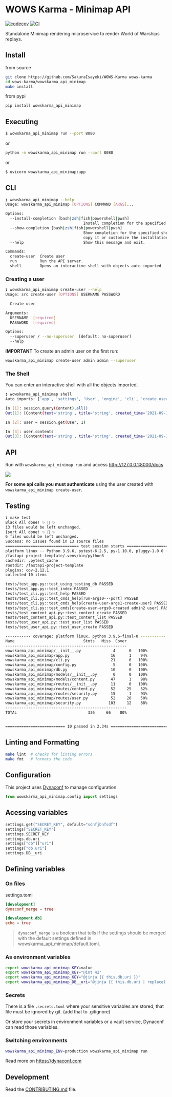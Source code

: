 # WOWS Karma - Minimap API

[![codecov](https://codecov.io/gh/SakuraIsayeki/wowskarma_api_minimap/branch/main/graph/badge.svg?token=wowskarma_api_minimap_token_here)](https://codecov.io/gh/SakuraIsayeki/wowskarma_api_minimap)
[![CI](https://github.com/SakuraIsayeki/wowskarma_api_minimap/actions/workflows/main.yml/badge.svg)](https://github.com/SakuraIsayeki/wowskarma_api_minimap/actions/workflows/main.yml)

Standalone Minimap rendering microservice to render World of Warships replays.

## Install

from source
```bash
git clone https://github.com/SakuraIsayeki/WOWS-Karma wows-karma
cd wows-karma/wowskarma_api_minimap
make install
```

from pypi

```bash
pip install wowskarma_api_minimap
```

## Executing

```bash
$ wowskarma_api_minimap run --port 8080
```

or

```bash
python -m wowskarma_api_minimap run --port 8080
```

or

```bash
$ uvicorn wowskarma_api_minimap:app
```

## CLI

```bash
❯ wowskarma_api_minimap --help
Usage: wowskarma_api_minimap [OPTIONS] COMMAND [ARGS]...

Options:
  --install-completion [bash|zsh|fish|powershell|pwsh]
                                  Install completion for the specified shell.
  --show-completion [bash|zsh|fish|powershell|pwsh]
                                  Show completion for the specified shell, to
                                  copy it or customize the installation.
  --help                          Show this message and exit.

Commands:
  create-user  Create user
  run          Run the API server.
  shell        Opens an interactive shell with objects auto imported
```

### Creating a user

```bash
❯ wowskarma_api_minimap create-user --help
Usage: src create-user [OPTIONS] USERNAME PASSWORD

  Create user

Arguments:
  USERNAME  [required]
  PASSWORD  [required]

Options:
  --superuser / --no-superuser  [default: no-superuser]
  --help 
```

**IMPORTANT** To create an admin user on the first run:

```bash
wowskarma_api_minimap create-user admin admin --superuser
```

### The Shell

You can enter an interactive shell with all the objects imported.

```bash
❯ wowskarma_api_minimap shell       
Auto imports: ['app', 'settings', 'User', 'engine', 'cli', 'create_user', 'select', 'session', 'Content']

In [1]: session.query(Content).all()
Out[1]: [Content(text='string', title='string', created_time='2021-09-14T19:25:00.050441', user_id=1, slug='string', id=1, published=False, tags='string')]

In [2]: user = session.get(User, 1)

In [3]: user.contents
Out[3]: [Content(text='string', title='string', created_time='2021-09-14T19:25:00.050441', user_id=1, slug='string', id=1, published=False, tags='string')]
```

## API

Run with `wowskarma_api_minimap run` and access http://127.0.0.1:8000/docs

![](https://raw.githubusercontent.com/rochacbruno/fastapi-project-template/master/docs/api.png)


**For some api calls you must authenticate** using the user created with `wowskarma_api_minimap create-user`.

## Testing

``` bash
❯ make test
Black All done! ✨ 🍰 ✨
13 files would be left unchanged.
Isort All done! ✨ 🍰 ✨
6 files would be left unchanged.
Success: no issues found in 13 source files
================================ test session starts ===========================
platform linux -- Python 3.9.6, pytest-6.2.5, py-1.10.0, pluggy-1.0.0 -- 
/fastapi-project-template/.venv/bin/python3
cachedir: .pytest_cache
rootdir: /fastapi-project-template
plugins: cov-2.12.1
collected 10 items                                                                                                                               

tests/test_app.py::test_using_testing_db PASSED                           [ 10%]
tests/test_app.py::test_index PASSED                                      [ 20%]
tests/test_cli.py::test_help PASSED                                       [ 30%]
tests/test_cli.py::test_cmds_help[run-args0---port] PASSED                [ 40%]
tests/test_cli.py::test_cmds_help[create-user-args1-create-user] PASSED   [ 50%]
tests/test_cli.py::test_cmds[create-user-args0-created admin2 user] PASSED[ 60%]
tests/test_content_api.py::test_content_create PASSED                     [ 70%]
tests/test_content_api.py::test_content_list PASSED                       [ 80%]
tests/test_user_api.py::test_user_list PASSED                             [ 90%]
tests/test_user_api.py::test_user_create PASSED                           [100%]

----------- coverage: platform linux, python 3.9.6-final-0 -----------
Name                              Stmts   Miss  Cover
-----------------------------------------------------
wowskarma_api_minimap/__init__.py              4      0   100%
wowskarma_api_minimap/app.py                  16      1    94%
wowskarma_api_minimap/cli.py                  21      0   100%
wowskarma_api_minimap/config.py                5      0   100%
wowskarma_api_minimap/db.py                   10      0   100%
wowskarma_api_minimap/models/__init__.py       0      0   100%
wowskarma_api_minimap/models/content.py       47      1    98%
wowskarma_api_minimap/routes/__init__.py      11      0   100%
wowskarma_api_minimap/routes/content.py       52     25    52%
wowskarma_api_minimap/routes/security.py      15      1    93%
wowskarma_api_minimap/routes/user.py          52     26    50%
wowskarma_api_minimap/security.py            103     12    88%
-----------------------------------------------------
TOTAL                               336     66    80%


========================== 10 passed in 2.34s ==================================

```

## Linting and Formatting

```bash
make lint  # checks for linting errors
make fmt   # formats the code
```


## Configuration

This project uses [Dynaconf](https://dynaconf.com) to manage configuration.

```py
from wowskarma_api_minimap.config import settings
```

## Acessing variables

```py
settings.get("SECRET_KEY", default="sdnfjbnfsdf")
settings["SECRET_KEY"]
settings.SECRET_KEY
settings.db.uri
settings["db"]["uri"]
settings["db.uri"]
settings.DB__uri
```

## Defining variables

### On files

settings.toml

```toml
[development]
dynaconf_merge = true

[development.db]
echo = true
```

> `dynaconf_merge` is a boolean that tells if the settings should be merged with the default settings defined in wowskarma_api_minimap/default.toml.

### As environment variables
```bash
export wowskarma_api_minimap_KEY=value
export wowskarma_api_minimap_KEY="@int 42"
export wowskarma_api_minimap_KEY="@jinja {{ this.db.uri }}"
export wowskarma_api_minimap_DB__uri="@jinja {{ this.db.uri | replace('db', 'data') }}"
```

### Secrets

There is a file `.secrets.toml` where your sensitive variables are stored,
that file must be ignored by git. (add that to .gitignore)

Or store your secrets in environment variables or a vault service, Dynaconf
can read those variables.

### Switching environments

```bash
wowskarma_api_minimap_ENV=production wowskarma_api_minimap run
```

Read more on https://dynaconf.com

## Development

Read the [CONTRIBUTING.md](CONTRIBUTING.md) file.
